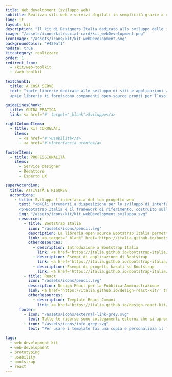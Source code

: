 ```yaml
---
title: Web development (sviluppo web)
subtitle: Realizza siti web e servizi digitali in semplicità grazie a codice e componenti open source di sviluppo
lang: it
layout: kit
description: "Il kit di Designers Italia dedicato allo sviluppo delle interfacce web"
image: "/assets/icons/kit/social-card/kit_webDevelopment.png"
iconImage: "/assets/icons/kit/kit_webDevelopment.svg"
backgroundColor: "#439af1"
nodate: true
kitcategory: realizzare
order: 1
redirect_from:
  - /kit/web-toolkit
  - /web-toolkit

textChunk1:
  title: A COSA SERVE
  text: "<p>Le librerie dedicate allo sviluppo di siti e applicazioni web di Designers Italia sono un insieme di strumenti e codice sorgente già pronti e validati per la creazione di interfacce usabili, accessibili e consistenti.</p>
  <p>Le librerie ti forniscono componenti open-source pronti per l’uso: ogni libreria è corredata da una documentazione tecnica completa e dettagliata che illustra come usare e personalizzare i relativi componenti. Fra le risorse del kit hai inoltre a disposizione pagine HTML di esempio da usare come punto di partenza per lo sviluppo del tuo progetto.</p>"

guideLinesChunk:
  title: GUIDA PRATICA
  link: <a href='#' target="_blank">Sviluppo</a>

rightColumnItems:
  - title: KIT CORRELATI
    items:
      - <a href='#'>Usabilità</a>
      - <a href='#'>Interfaccia utente</a>

footerItems:
  - title: PROFESSIONALITÀ
    items:
      - Service designer
      - Redattore
      - Esperto UX

superAccordion:
  title: ATTIVITÀ E RISORSE
  accordions:
    - title: Sviluppa l'interfaccia del tuo progetto web
      text: "<p>Gli strumenti a disposizione per lo sviluppo di interfacce web sono dedicate a diverse tipologie di sviluppatori ed esperienze d’uso. Ogni risorsa si compone di codice HTML, CSS e Javascript, progettati per offrirti un’esperienza creazione di siti, applicazioni web e interfacce più semplice, basata sui princìpi di composizione e riuso di componenti condivisi.</p>
      <p>Bootstrap Italia è il framework di riferimento, costruito sulla libreria Bootstrap 4 e basato sullo UI kit di Designers Italia.</p>"
      img: "/assets/icons/kit/kit_webDevelopment_sviluppa.svg"
      resources:
        - title: Bootstrap Italia
          icon: "/assets/icons/pencil.svg"
          description: La libreria open source Bootstrap Italia permette di costruire interfacce web inclusive e semplici da mantenere
          link: <a target="_blank" href='https://italia.github.io/bootstrap-italia/' aria-label="Vai alla risorsa (link esterno)" >Vai alla risorsa</a>
          otherResources:
            - description: Introduzione a Bootstrap Italia
              link: <a href='https://italia.github.io/bootstrap-italia/docs/come-iniziare/introduzione/' target="_blank" aria-label="Vai alla risorsa (link esterno)" >Vai alla risorsa</a>
            - description: Esempi di applicazione di Bootstrap
              link: <a href='https://italia.github.io/bootstrap-italia/docs/esempi/' target="_blank" aria-label="Vai agli esempi (link esterno)" >Vai agli esempi</a>
            - description: Esempi di progetti basati su Bootstrap
              link: <a href='https://italia.github.io/bootstrap-italia/docs/progetti/' target="_blank" aria-label="Vai ai progetti (link esterno)" >Vai ai progetti</a>   
        - title: React
          icon: "/assets/icons/pencil.svg"
          description: Design React per la Pubblica Amministrazione
          link: <a href='https://italia.github.io/design-react-kit/' target="_blank" aria-label="Vai alla risorsa (link esterno)" >Vai alla risorsa</a>
          otherResources:
            - description: Template React Comuni
              link: <a href='https://italia.github.io/design-react-kit/?path=/story/introduzione-introduzione-kit-comuni--homepage-template' target="_blank" aria-label="Vai alla risorsa (link esterno)" >Vai alla risorsa</a>
      footer:
        - icon: "/assets/icons/external-link-grey.svg"
          text: Tutte le risorse sono collegamenti esterni che si aprono in una nuova finestra.
        - icon: "/assets/icons/info-grey.svg"
          text: "Per usare i template fai una copia e personalizza il file: trovi le istruzioni nella prima pagina della risorsa."

tags:
  - web-development-kit
  - web-development
  - prototyping
  - usability
  - bootstrap
  - react
---
```

